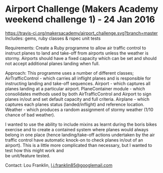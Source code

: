 Airport Challenge (Makers Academy weekend challenge 1) - 24 Jan 2016
=================

https://travis-ci.org/makersacademy/airport_challenge.svg?branch=master
Includes: gems, ruby classes & rspec unit tests

Requirements:
Create a Ruby programme to allow air traffic control to instruct planes to land
and take-off from airports unless the weather is stormy. Airports should have a
fixed capacity which can be set and should not accept additional planes landing
when full.

Approach:
This programme uses a number of different classes;
AirTrafficControl - which carries all inflight planes and is responsible for
instructing landing and take-off sequences.
Airport - which captures all planes landing at a particular airport.
PlaneContainer module - which consolidates methods used by both AirTrafficControl
and Airport to sign planes in/out and set default capacity and full criteria.
Airplane - which captures each planes status (landed/inflight) and reference
location.
Weather - which produces a random assignment of stormy weather (1/10 chance of
bad weather).

I wanted to use the ability to include mixins as learnt during the boris bikes  
exercise and to create a contained system where planes would always belong in
one place (hence landing/take-off actions undertaken by the air traffic control
have automatic knock-on to check planes in/out of an airport). This is a little
more complicated than necessary, but I wanted to test how this might work and  
be unit/feature tested.


Contact: Lou Franklin, l.j.franklin85@googlemail.com
